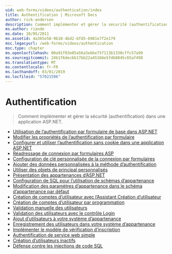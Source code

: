 ```yaml
---
uid: web-forms/videos/authentication/index
title: Authentification | Microsoft Docs
author: rick-anderson
description: Comment implémenter et gérer la sécurité (authentification) dans une application ASP.NET.
ms.author: riande
ms.date: 10/05/2011
ms.assetid: 4a365e58-9b18-4bd2-bfd5-6981e7f2e179
msc.legacyurl: /web-forms/videos/authentication
msc.type: chapter
ms.openlocfilehash: 00a91f03e05a56a3ebbe75f113b1330cffc57a99
ms.sourcegitcommit: 24b1f6decbb17bb22a45166e5fdb0845c65af498
ms.translationtype: MT
ms.contentlocale: fr-FR
ms.lasthandoff: 03/01/2019
ms.locfileid: "57021596"
---
```

<a name="authentication"></a>Authentification
====================
> Comment implémenter et gérer la sécurité (authentification) dans une application ASP.NET.


- [Utilisation de l’authentification par formulaire de base dans ASP.NET](using-basic-forms-authentication-in-aspnet.md)
- [Modifier les propriétés de l’authentification par formulaire](how-to-change-the-forms-authentication-properties.md)
- [Configurer et utiliser l’authentification sans cookie dans une application ASP.NET](how-to-setup-and-use-cookie-less-authentication-in-an-aspnet-application.md)
- [Réadressage de connexion par formulaires ASP](asp-forms-login-relocation.md)
- [Configuration de clé personnalisée de la connexion par formulaires](forms-login-custom-key-configuration.md)
- [Ajouter des données personnalisées à la méthode d’authentification](add-custom-data-to-the-authentication-method.md)
- [Utiliser des objets de principal personnalisés](use-custom-principal-objects.md)
- [Présentation des appartenances d’ASP.NET](understanding-aspnet-memberships.md)
- [Configuration de SQL pour l’utilisation de schémas d’appartenance](configuring-sql-to-work-with-membership-schemas.md)
- [Modification des paramètres d’appartenance dans le schéma d’appartenance par défaut](changing-membership-settings-in-the-default-membership-schema.md)
- [Création de comptes d’utilisateur avec l’Assistant Création d’utilisateur](creating-user-accounts-with-the-create-user-wizard.md)
- [Création de comptes d’utilisateur par programmation](creating-user-accounts-programmatically.md)
- [Validation manuelle des utilisateurs](validating-users-manually.md)
- [Validation des utilisateurs avec le contrôle Login](validating-users-with-the-login-control.md)
- [Ajout d’utilisateurs à votre système d’appartenance](adding-users-to-your-membership-system.md)
- [Enregistrement des utilisateurs dans votre système d’appartenance](logging-users-into-your-membership-system.md)
- [Implémenter le modèle de vérification d’inscription](implement-the-registration-verification-pattern.md)
- [Authentification de service web simple](simple-web-service-authentication.md)
- [Création d’utilisateurs inactifs](creating-inactive-users.md)
- [Défense contre les injections de code SQL](sql-injection-defense.md)
